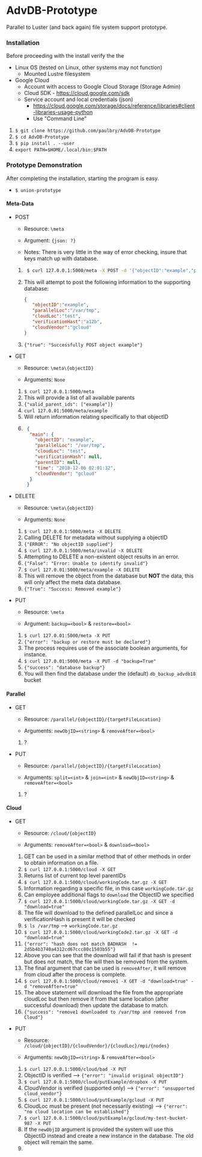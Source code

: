 # AdvDB-Prototype
Parallel to Luster (and back again) file system support prototype.


### Installation
Before proceeding with the install verify the the 

* Linux OS (tested on Linux, other systems may not function)
    * Mounted Lustre filesystem
* Google Cloud
    * Account with access to Google Cloud Storage (Storage Admin)
    * Cloud SDK - https://cloud.google.com/sdk
    * Service account and local credentials (json)
        * https://cloud.google.com/storage/docs/reference/libraries#client-libraries-usage-python
        * Use "Command Line"

1. `$ git clone https://github.com/paulbry/AdvDB-Prototype`
2. `$ cd AdvDB-Prototype`
3. `$ pip install . --user`
4. `export PATH=$HOME/.local/bin:$PATH`

### Prototype Demonstration
After completing the installation, starting the program is easy.

* `$ union-prototype`

#### Meta-Data
* POST

    * Resource: `\meta`
    
    * Argument: `{json: ?}`
    
    * Notes: There is very little in the way of error checking, insure that keys match up with database.

    1. ```bash
        $ curl 127.0.0.1:5000/meta -X POST -d '{"objectID":"example","parallelLoc":"/var/tmp","cloudLoc":"test","verificationHast":"a12b","cloudVendor":"gcloud"}'
        ```
    2. This will attempt to post the following information to the supporting database:
        ```json
        {
           "objectID":"example",
           "parallelLoc":"/var/tmp",
           "cloudLoc":"test",
           "verificationHast":"a12b",
           "cloudVendor":"gcloud"
        }
        ```
    3. `{"true": "Successfully POST object example"}`
* GET

    * Resource: `\meta\{objectID}`
    
    * Arguments: `None`

    1. `$ curl 127.0.0.1:5000/meta`
    2. This will provide a list of all available parents
    3. `{"valid_parent_ids": ["example"]}`
    4.  `curl 127.0.01:5000/meta/example`
    5. Will return information relating specifically to that objectID
    6. ```json
        {
         "main": {
           "objectID": "example", 
           "parallelLoc": "/var/tmp", 
           "cloudLoc": "test", 
           "verificationHash": null, 
           "parentID": null, 
           "time": "2018-12-06 02:01:32", 
           "cloudVendor": "gcloud"
         }
        }
        ```
* DELETE
    
    * Resource: `\meta\{objectID}`
    
    * Arguments: `None`

    1. `$ curl 127.0.0.1:5000/meta -X DELETE`
    2. Calling DELETE for metadata without supplying a objectID
    3. `{"ERROR": "No objectID supplied"}`
    4. `$ curl 127.0.0.1:5000/meta/invalid -X DELETE`
    5. Attempting to DELETE a non-existent object results in an error.
    6. `{"False": "Error: Unable to identify invalid"}`
    7. `$ curl 127.0.01:5000/meta/example -X DELETE`
    8. This will remove the object from the database but **NOT** the data, this will only affect the meta data database.
    9. `{"True": "Success: Removed example"}`

* PUT

    * Resource: `\meta`
    
    * Argument: `backup=<bool>` & `restore=<bool>`
    
    1. `$ curl 127.0.01:5000/meta -X PUT`
    2. `{"error": "backup or restore must be declared"}`
    3. The process requires use of the associate boolean arguments, for instance.
    4. `$ curl 127.0.01:5000/meta -X PUT -d "backup=True"`
    5. `{"success": "database backup"}`
    6. You will then find the database under the (default) `db_backup_advdb18` bucket

#### Parallel
* GET

    * Resource: `/parallel/{objectID}/{targetFileLocation}`
    
    * Arguments: `newObjID=<string>` & `removeAfter=<bool>`

    1. ?

* PUT

    * Resource: `/parallel/{objectID}/{targetFileLocation}`
    
    * Arguments: `split=<int>` & `join=<int>` & `newObjID=<string>` & `removeAfter=<bool>` 

    1. ?

#### Cloud
* GET

    * Resource: `/cloud/{objectID}`

    * Arguments: `removeAfter=<bool>` & `download=<bool>`

    1. GET can be used in a similar method that of other methods in order to obtain information on a file.
    2. `$ curl 127.0.0.1:5000/cloud -X GET`
    3. Returns list of current top level parentIDs
    4. `$ curl 127.0.0.1:5000/cloud/workingCode.tar.gz -X GET`
    5. Information regarding a specific file, in this case `workingCode.tar.gz`
    6. Can employee additional flags to `download` the ObjectID we specified
    7. `$ curl 127.0.0.1:5000/cloud/workingCode.tar.gz -X GET -d "download=true"`
    8. The file will download to the defined parallelLoc and since a verificationHash is present it will be checked
    9. `$ ls /var/tmp` --> `workingCode.tar.gz`
    10. `$ curl 127.0.0.1:5000/cloud/workingCode2.tar.gz -X GET -d "download=true"`
    11. `{"error": "hash does not match BADHASH  !=  2d5b4b3740a4312cd67ccc80c1503b55"}`
    12. Above you can see that the download will fail if that hash is present but does not match, the file will then be removed from the system.
    13. The final argument that can be used is `removeAfter`, it will remove from cloud after the process is complete.
    14. `$ curl 127.0.0.1:5000/cloud/remove1 -X GET -d "download=true" -d "removeAfter=true"`
    15. The above statement will download the file from the appropriate cloudLoc but then remove it from that same location (after successful download) then update the database to match.
    16. `{"success": "remove1 downloaded to /var/tmp and removed from Cloud"}`
    
* PUT

    * Resource: `/cloud/{objectID}/{cloudVendor}/{cloudLoc}/mpi/{nodes}`
    
    * Arguments: `newObjID=<string>` & `removeAfter=<bool>`

    1. `$ curl 127.0.0.1:5000/cloud/bad -X PUT`
    2. ObjectID is verified --> `{"error": "invalid original objectID"}`
    3. `$ curl 127.0.0.1:5000/cloud/putExample/dropbox -X PUT`
    4. CloudVendor is verified (supported only) --> `{"error": "unsupported cloud_vendor"}`
    5. `$ curl 127.0.0.1:5000/cloud/putExample/gcloud -X PUT`
    6. CloudLoc must be present (not necessarily existing) --> `{"error": "no cloud location can be established"}`
    7. `$ curl 127.0.0.1:5000/cloud/putExample/gcloud/my-test-bucket-987 -X PUT`
    8. If the `newObjID` argument is provided the system will use this ObjectID instead and create a new instance in the database. The old object will remain the same.
    9. 